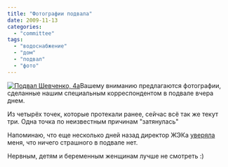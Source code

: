 ```yaml
---
title: "Фотографии подвала"
date: 2009-11-13
categories: 
  - "committee"
tags: 
  - "водоснабжение"
  - "дом"
  - "подвал"
  - "фото"
---
```


[![Подвал Шевченко, 4а](http://shevchenko4a.brovary.org/wp-content/uploads/2009/11/basement-photos.jpg "Подвал Шевченко, 4а")](http://shevchenko4a.brovary.org/basement-photos/)Вашему вниманию предлагаются фотографии, сделанные нашим специальным корреспондентом в подвале вчера днем.

Из четырёх точек, которые протекали ранее, сейчас всё так же текут три. Одна точка по неизвестным причинам "затянулась"

Напоминаю, что еще несколько дней назад директор ЖЭКа [уверяла](http://shevchenko4a.brovary.org/a-bit-of-news/) меня, что ничего страшного в подвале нет.

Нервным, детям и беременным женщинам лучше не смотреть :) <!--more Посмотреть фото »--> 

<script type="text/javascript"> $(document).ready(function() { $("#imgBasementPhotos").attr("href","#"); $("#container").pwi({ username: 'shevchenko4a.brovary.org', mode: 'album', album: 'basementPhotos', thumbSize: 144, showAlbumDescription: false }); });</script>
